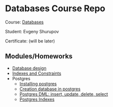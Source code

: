 # Databases Course Repo

Course: [Databases](https://otus.ru/lessons/subd/)

Student: Evgeny Shurupov

Certificate: (will be later)

## Modules/Homeworks

- [Database design](01-design)
- [Indexes and Constraints](02-indexes-constraints)
- Postgres
  - [Installing postgres](06-postgres-install)
  - [Creation database in postgres](07-postgres-ddl)
  - [Postgres DML: insert, update, delete, select](09-postgres-dml)
  - [Postgres Indexes](11-postgres-index)